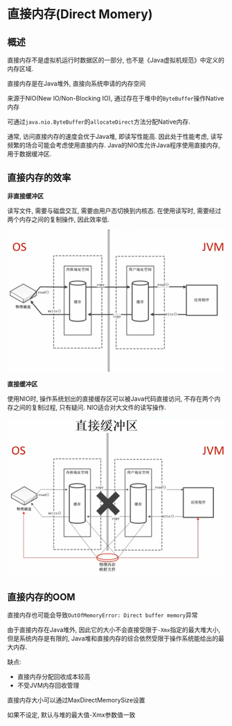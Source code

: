 # 直接内存(Direct Momery)

## 概述

直接内存不是虚拟机运行时数据区的一部分, 也不是《Java虚拟机规范》中定义的内存区域.

直接内存是在Java堆外, 直接向系统申请的内存空间

来源于NIO(New IO/Non-Blocking IO), 通过存在于堆中的`ByteBuffer`操作Native内存

可通过`java.nio.ByteBuffer`的`allocateDirect`方法分配Native内存.

通常, 访问直接内存的速度会优于Java堆, 即读写性能高. 因此处于性能考虑, 读写频繁的场合可能会考虑使用直接内存. Java的NIO库允许Java程序使用直接内存, 用于数据缓冲区.

## 直接内存的效率

**非直接缓冲区**

读写文件, 需要与磁盘交互, 需要由用户态切换到内核态. 在使用读写时, 需要经过两个内存之间的复制操作, 因此效率低.

![非直接缓冲区](imgs/2020-10-21-15-16-23.png)

**直接缓冲区**

使用NIO时, 操作系统划出的直接缓存区可以被Java代码直接访问, 不存在两个内存之间的复制过程, 只有疑问. NIO适合对大文件的读写操作.

![直接缓冲区](imgs/2020-10-21-15-20-44.png)

## 直接内存的OOM

直接内存也可能会导致`OutOfMemoryError: Direct buffer memory`异常

由于直接内存在Java堆外, 因此它的大小不会直接受限于`-Xmx`指定的最大堆大小, 但是系统内存是有限的, Java堆和直接内存的综合依然受限于操作系统能给出的最大内存.

缺点:

- 直接内存分配回收成本较高
- 不受JVM内存回收管理

直接内存大小可以通过MaxDirectMemorySize设置

如果不设定, 默认与堆的最大值-Xmx参数值一致